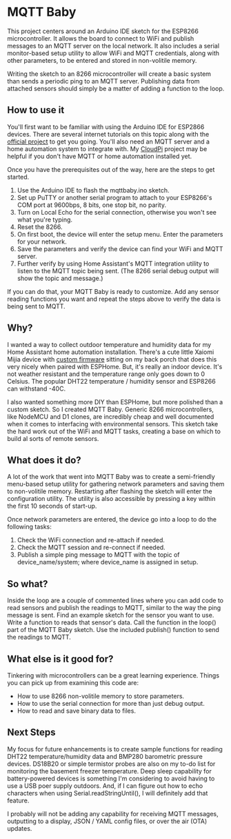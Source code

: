 # MQTT Baby
This project centers around an Arduino IDE sketch for the ESP8266 microcontroller. It allows the board to connect to WiFi and publish messages to an MQTT server on the local network. It also includes a serial monitor-based setup utility to allow WiFi and MQTT credentials, along with other parameters, to be entered and stored in non-volitile memory.

Writing the sketch to an 8266 microcontroller will create a basic system than sends a periodic ping to an MQTT server. Publishing data from attached sensors should simply be a matter of adding a function to the loop.

## How to use it
You'll first want to be familiar with using the Arduino IDE for ESP2866 devices. There are several internet tutorials on this topic along with the [official project](https://github.com/esp8266/Arduino) to get you going. You'll also need an MQTT server and a home automation system to integrate with. My [CloudPi](https://github.com/DavesCodeMusings/CloudPi) project may be helpful if you don't have MQTT or home automation installed yet.

Once you have the prerequisites out of the way, here are the steps to get started.
1. Use the Arduino IDE to flash the mqttbaby.ino sketch.
2. Set up PuTTY or another serial program to attach to your ESP8266's COM port at 9600bps, 8 bits, one stop bit, no parity.
3. Turn on Local Echo for the serial connection, otherwise you won't see what you're typing.
4. Reset the 8266.
5. On first boot, the device will enter the setup menu. Enter the parameters for your network.
6. Save the parameters and verify the device can find your WiFi and MQTT server.
7. Further verify by using Home Assistant's MQTT integration utility to listen to the MQTT topic being sent. (The 8266 serial debug output will show the topic and message.)

If you can do that, your MQTT Baby is ready to customize. Add any sensor reading functions you want and repeat the steps above to verify the data is being sent to MQTT.

## Why?
I wanted a way to collect outdoor temperature and humidity data for my Home Assistant home automation installation. There's a cute little Xaiomi Mijia device with [custom firmware](https://github.com/atc1441/ATC_MiThermometer) sitting on my back porch that does this very nicely when paired with ESPHome. But, it's really an indoor device. It's not weather resistant and the temperature range only goes down to 0 Celsius. The popular DHT22 temperature / humidity sensor and ESP8266 can withstand -40C.

I also wanted something more DIY than ESPHome, but more polished than a custom sketch. So I created MQTT Baby. Generic 8266 microcontrollers, like NodeMCU and D1 clones, are incredibly cheap and well documented when it comes to interfacing with environmental sensors. This sketch take the hard work out of the WiFi and MQTT tasks, creating a base on which to build al sorts of remote sensors.

## What does it do?
A lot of the work that went into MQTT Baby was to create a semi-friendly menu-based setup utility for gathering network parameters and saving them to non-volitile memory. Restarting after flashing the sketch will enter the configuration utility. The utility is also accessible by pressing a key within the first 10 seconds of start-up.

Once network parameters are entered, the device go into a loop to do the following tasks:
1. Check the WiFi connection and re-attach if needed.
2. Check the MQTT session and re-connect if needed.
3. Publish a simple ping message to MQTT with the topic of device_name/system; where device_name is assigned in setup.

## So what?
Inside the loop are a couple of commented lines where you can add code to read sensors and publish the readings to MQTT, similar to the way the ping message is sent. Find an example sketch for the sensor you want to use. Write a function to reads that sensor's data. Call the function in the loop() part of the MQTT Baby sketch. Use the included publish() function to send the readings to MQTT.

## What else is it good for?
Tinkering with microcontrollers can be a great learning experience. Things you can pick up from examining this code are:
* How to use 8266 non-volitile memory to store parameters.
* How to use the serial connection for more than just debug output.
* How to read and save binary data to files.

## Next Steps
My focus for future enhancements is to create sample functions for reading DHT22 temperature/humidity data and BMP280 barometric pressure devices. DS18B20 or simple termistor probes are also on my to-do list for monitoring the basement freezer temperature. Deep sleep capability for battery-powered devices is something I'm considering to avoid having to use a USB poer supply outdoors. And, if I can figure out how to echo characters when using Serial.readStringUntil(), I will definitely add that feature.

I probably will not be adding any capability for receiving MQTT messages, outputting to a display, JSON / YAML config files, or over the air (OTA) updates.
